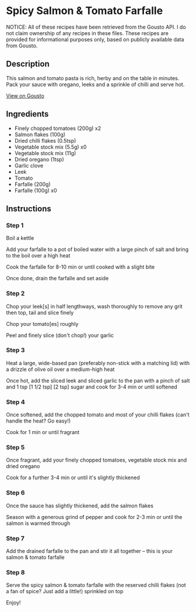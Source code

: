 # Spicy Salmon & Tomato Farfalle

NOTICE: All of these recipes have been retrieved from the Gousto API. I do not claim ownership of any recipes in these files. These recipes are provided for informational purposes only, based on publicly available data from Gousto.

## Description

This salmon and tomato pasta is rich, herby and on the table in minutes. Pack your sauce with oregano, leeks and a sprinkle of chilli and serve hot.

[View on Gousto](https://www.gousto.co.uk/recipes/cookbook/tuna-tomato-pasta)

## Ingredients

- Finely chopped tomatoes (200g) x2
- Salmon flakes (100g)
- Dried chilli flakes (0.5tsp)
- Vegetable stock mix (5.5g) x0
- Vegetable stock mix (11g)
- Dried oregano (1tsp)
- Garlic clove
- Leek
- Tomato
- Farfalle (200g)
- Farfalle (100g) x0

## Instructions


### Step 1

Boil a kettle

Add your farfalle to a pot of boiled water with a large pinch of salt and bring to the boil over a high heat

Cook the farfalle for 8-10 min or until cooked with a slight bite

Once done, drain the farfalle and set aside


### Step 2

Chop your leek[s] in half lengthways, wash thoroughly to remove any grit then top, tail and slice finely

Chop your tomato[es]<span class="text-danger"> </span>roughly

Peel and finely slice (don't chop!) your garlic


### Step 3

Heat a large, wide-based pan (preferably non-stick with a matching lid) with a drizzle of olive oil over a medium-high heat

Once hot, add the sliced leek and sliced garlic to the pan with a pinch of salt and 1 tsp <span class="text-purple">[1 1/2 tsp] </span><span class="text-danger">[2 tsp] </span>sugar and cook for 3-4 min or until softened


### Step 4

Once softened, add the chopped tomato and most of your chilli flakes (can't handle the heat? Go easy!)

Cook for 1 min or until fragrant


### Step 5

Once fragrant, add your finely chopped tomatoes, vegetable stock mix and dried oregano

Cook for a further 3-4 min or until it's slightly thickened


### Step 6

Once the sauce has slightly thickened, add the salmon flakes

Season with a generous grind of pepper and cook for 2-3 min or until the salmon is warmed through


### Step 7

Add the drained farfalle to the pan and stir it all together – this is your salmon & tomato farfalle

### Step 8

Serve the spicy salmon & tomato farfalle with the reserved chilli flakes (not a fan of spice? Just add a little!) sprinkled on top

Enjoy!

